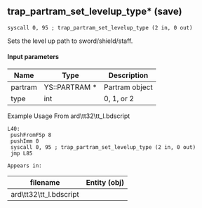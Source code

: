 ## trap_partram_set_levelup_type* (save)

`syscall 0, 95 ; trap_partram_set_levelup_type (2 in, 0 out)`

Sets the level up path to sword/shield/staff.

#### Input parameters
| Name | Type | Description
|------|------|------------
| partram   | YS::PARTRAM *   | Partram object
| type   | int   | 0, 1, or 2


Example Usage From ard\tt32\tt_l.bdscript
```plaintext
L40:
 pushFromFSp 8
 pushImm 0
 syscall 0, 95 ; trap_partram_set_levelup_type (2 in, 0 out)
 jmp L85
```





	Appears in:
| filename | Entity (obj)
|----------|-------------
| ard\tt32\tt_l.bdscript       |           



